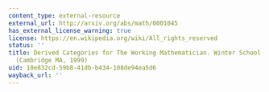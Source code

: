 ```yaml
---
content_type: external-resource
external_url: http://arxiv.org/abs/math/0001045
has_external_license_warning: true
license: https://en.wikipedia.org/wiki/All_rights_reserved
status: ''
title: Derived Categories for The Working Mathematician. Winter School on Mirror Symmetry,
  (Cambridge MA, 1999)
uid: 10e832cd-59b8-41db-b434-108de94ea5d6
wayback_url: ''
---
```

